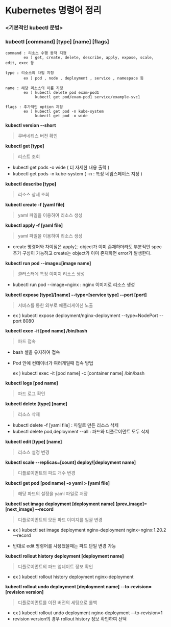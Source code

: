 # Kubernetes 명령어 정리

### <기본적인 kubectl 문법>
### kubectl [command] [type] [name] [flags]

    command : 리소스 수행 동작 지정
            ex ) get, create, delete, describe, apply, expose, scale, edit, exec 등

    type : 리소스의 타입 지정
            ex ) pod , node , deployment , service , namespace 등

    name : 해당 리소스의 이름 지정
            ex ) kubectl delete pod exam-pod1
                 kubectl get pod/exam-pod1 service/example-svc1
    
    flags : 추가적인 option 지정
            ex ) kubectl get pod -n kube-system
                 kubectl get pod -o wide


**kubectl version --short**
> 쿠버네티스 버전 확인


**kubectl get [type]**
> 리스트 조회
- kubectl get pods -o wide ( 더 자세한 내용 출력 )
- kubectl get pods -n kube-system ( -n : 특정 네임스페이스 지정 )


**kubectl describe [type]**
> 리소스 상세 조회


**kubectl create -f [yaml file]**
> yaml 파일을 이용하여 리소스 생성


**kubectl apply -f [yaml file]**
> yaml 파일을 이용하여 리소스 생성

- create 명령어와 차이점은 apply는 object가 이미 존재하더라도 부분적인 spec 추가 구성이 가능하고 create는 object가 이미 존재하면 error가 발생한다.


**kubectl run pod --image=[image name]**
> 클러스터에 특정 이미지 리소스 생성
- kubectl run pod --image=nginx : nginx 이미지로 리소스 생성


**kubectl expose [type]/[name] --type=[service type] --port [port]**
> 서비스를 통한 외부로 애플리케이션 노출
- ex ) kubectl expose deployment/nginx-deployment --type=NodePort --port 8080


**kubectl exec -it [pod name] /bin/bash**
> 파드 접속
- bash 셸을 유지하여 접속
- Pod 안에 컨테이너가 여러개일때 접속 방법
  
  ex ) kubectl exec -it [pod name] -c [container name] /bin/bash 


**kubectl logs [pod name]**
> 파드 로그 확인


**kubectl delete [type] [name]**
> 리소스 삭제
- kubectl delete -f [yaml file] : 파일로 만든 리소스 삭제
- kubectl delete pod,deployment --all : 파드와 디플로이먼트 모두 삭제


**kubectl edit [type] [name]**
> 리소스 설정 변경


**kubectl scale --replicas=[count] deploy/[deployment name]**
> 디플로이먼트의 파드 개수 변경


**kubectl get pod [pod name] -o yaml > [yaml file]**
> 해당 파드의 설정을 yaml 파일로 저장


**kubectl set image deployment [deployment name] [prev_image]=[next_image] --record**
> 디플로이먼트의 모든 파드 이미지를 일괄 변경
- ex ) kubectl set image deployment nginx-deployment nginx=nginx:1.20.2 --record
  
- 반대로 edit 명령어를 사용했을때는 파드 단일 변경 가능


**kubectl rollout history deployment [deployment name]**
> 디플로이먼트의 파드 업데이트 정보 확인
- ex ) kubectl rollout history deployment nginx-deployment


**kubectl rollout undo deployment [deployment name] --to-revision=[revision version]**
> 디플로이먼트를 이전 버전의 세팅으로 롤백
- ex ) kubectl rollout undo deployment nginx-deployment --to-revision=1
- revision version의 경우 rollout history 정보 확인하여 선택

